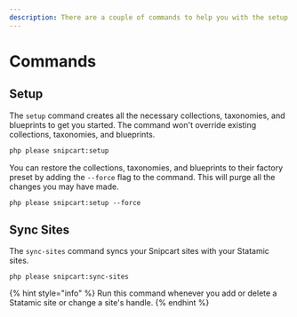 ```yaml
---
description: There are a couple of commands to help you with the setup of this addon.
---
```


# Commands

## Setup

The `setup` command creates all the necessary collections, taxonomies, and blueprints to get you started. The command won't override existing collections, taxonomies, and blueprints.

```bash
php please snipcart:setup
```

You can restore the collections, taxonomies, and blueprints to their factory preset by adding the `--force` flag to the command. This will purge all the changes you may have made.

```
php please snipcart:setup --force
```

## **Sync Sites**

The `sync-sites` command syncs your Snipcart sites with your Statamic sites.

```
php please snipcart:sync-sites
```

{% hint style="info" %}
Run this command whenever you add or delete a Statamic site or change a site's handle.&#x20;
{% endhint %}
